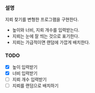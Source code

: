 ### 설명
지뢰 찾기를 변형한 프로그램을 구현한다.
- 높이와 너비, 지뢰 개수를 입력받는다.
- 지뢰는 눈에 잘 띄는 것으로 표기한다.
- 지뢰는 가급적이면 랜덤에 가깝게 배치한다.

### TODO
- [X] 높이 입력받기
- [X] 너비 입력받기
- [ ] 지뢰 개수 입력받기
- [ ] 지뢰를 랜덤으로 배치하기
